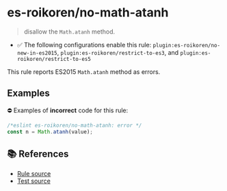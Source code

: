 # es-roikoren/no-math-atanh
> disallow the `Math.atanh` method.

- ✅ The following configurations enable this rule: `plugin:es-roikoren/no-new-in-es2015`, `plugin:es-roikoren/restrict-to-es3`, and `plugin:es-roikoren/restrict-to-es5`

This rule reports ES2015 `Math.atanh` method as errors.

## Examples

⛔ Examples of **incorrect** code for this rule:

```js
/*eslint es-roikoren/no-math-atanh: error */
const n = Math.atanh(value);
```

## 📚 References

- [Rule source](https://github.com/roikoren755/eslint-plugin-es/blob/v2.0.11/src/rules/no-math-atanh.ts)
- [Test source](https://github.com/roikoren755/eslint-plugin-es/blob/v2.0.11/tests/src/rules/no-math-atanh.ts)
